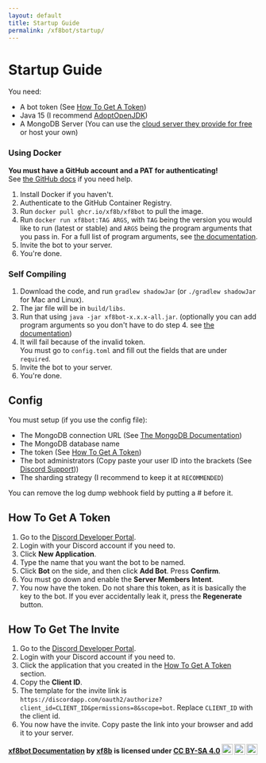 ```yaml
---
layout: default
title: Startup Guide
permalink: /xf8bot/startup/
---
```


# Startup Guide
You need:  

* A bot token (See [How To Get A Token](#how-to-get-a-token))  
* Java 15 (I recommend [AdoptOpenJDK](https://adoptopenjdk.net))    
* A MongoDB Server (You can use the [cloud server they provide for free](https://www.mongodb.com/cloud/atlas/signup) or host your own)  

### Using Docker
**You must have a GitHub account and a PAT for authenticating!**  
See [the GitHub docs](https://docs.github.com/en/free-pro-team@latest/packages/managing-container-images-with-github-container-registry/pushing-and-pulling-docker-images#authenticating-to-github-container-registry) if you need help.  
1. Install Docker if you haven't.  
2. Authenticate to the GitHub Container Registry.  
3. Run `docker pull ghcr.io/xf8b/xf8bot` to pull the image.  
4. Run `docker run xf8bot:TAG ARGS`, with `TAG` being the version you would like to run (latest or stable) and `ARGS` being the program arguments that you pass in. For a full list of program arguments, see [the documentation](https://xf8b.github.io/documentation/xf8bot/args/).  
5. Invite the bot to your server.    
6. You're done.    
### Self Compiling
1. Download the code, and run `gradlew shadowJar` (or `./gradlew shadowJar` for Mac and Linux).    
2. The jar file will be in `build/libs`.  
3. Run that using `java -jar xf8bot-x.x.x-all.jar`. (optionally you can add program arguments so you don't have to do step 4. see [the documentation](https://xf8b.github.io/documentation/xf8bot/args/))
4. It will fail because of the invalid token.  
You must go to `config.toml` and fill out the fields that are under `required`.  
5. Invite the bot to your server.  
6. You're done.  

## Config
You must setup (if you use the config file):

* The MongoDB connection URL (See [The MongoDB Documentation](https://docs.mongodb.com/manual/reference/connection-string/))
* The MongoDB database name 
* The token (See [How To Get A Token](#how-to-get-a-token))
* The bot administrators (Copy paste your user ID into the brackets (See [Discord Support](https://support.discord.com/hc/en-us/articles/206346498-Where-can-I-find-my-User-Server-Message-ID-)))
* The sharding strategy (I recommend to keep it at `RECOMMENDED`)

You can remove the log dump webhook field by putting a # before it.

## How To Get A Token
1. Go to the [Discord Developer Portal](https://discord.com/developers/applications).
2. Login with your Discord account if you need to.
3. Click **New Application**.
4. Type the name that you want the bot to be named.
5. Click **Bot** on the side, and then click **Add Bot**. Press **Confirm**.
6. You must go down and enable the **Server Members Intent**.
7. You now have the token. Do not share this token, as it is basically the key to the bot. If you ever accidentally leak it, press the **Regenerate** button.
## How To Get The Invite
1. Go to the [Discord Developer Portal](https://discord.com/developers/applications).
2. Login with your Discord account if you need to.
3. Click the application that you created in the [How To Get A Token](#how-to-get-a-token) section.
4. Copy the **Client ID**.
5. The template for the invite link is `https://discordapp.com/oauth2/authorize?client_id=CLIENT_ID&permissions=8&scope=bot`. Replace `CLIENT_ID` with the client id.
6. You now have the invite. Copy paste the link into your browser and add it to your server.

<b> <a rel="cc:attributionURL" property="dct:title" href="https://xf8b.github.io/documentation/xf8bot/">xf8bot Documentation</a> by <a rel="cc:attributionURL dct:creator" property="cc:attributionName" href="https://github.com/xf8b/">xf8b</a> is licensed under <a rel="license" href="https://creativecommons.org/licenses/by-sa/4.0">CC BY-SA 4.0<img style="height:22px!important;margin-left:3px;vertical-align:text-bottom;" src="https://mirrors.creativecommons.org/presskit/icons/cc.svg?ref=chooser-v1" /><img style="height:22px!important;margin-left:3px;vertical-align:text-bottom;" src="https://mirrors.creativecommons.org/presskit/icons/by.svg?ref=chooser-v1" /><img style="height:22px!important;margin-left:3px;vertical-align:text-bottom;" src="https://mirrors.creativecommons.org/presskit/icons/sa.svg?ref=chooser-v1" /></a> </b> 
